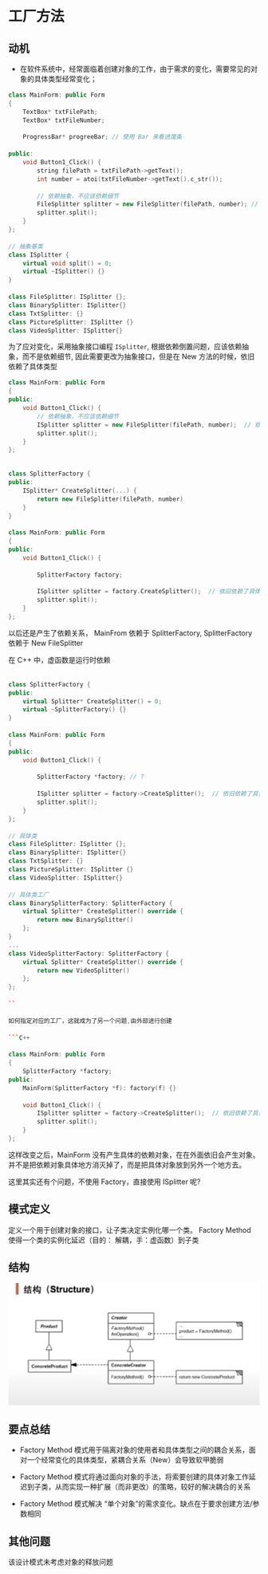 # 工厂方法

## 动机

+ 在软件系统中，经常面临着创建对象的工作，由于需求的变化，需要常见的对象的具体类型经常变化；

```c++
class MainForm: public Form 
{
    TextBox* txtFilePath;
    TextBox* txtFileNumber;

    ProgressBar* progreeBar; // 使用 Bar 来看进度条

public:
    void Button1_Click() {
        string filePath = txtFilePath->getText();
        int number = atoi(txtFileNumber->getText().c_str());

        // 依赖抽象，不应该依赖细节
        FileSplitter splitter = new FileSplitter(filePath, number); // 传输到 FileSplitter 里面
        splitter.split();
    }
};

// 抽象基类
class ISplitter {
    virtual void split() = 0;
    virtual ~ISplitter() {}
}

class FileSplitter: ISplitter {};
class BinarySplitter: ISplitter{}
class TxtSplitter: {}
class PictureSplitter: ISplitter {}
class VideoSplitter: ISplitter{}

```

为了应对变化，采用抽象接口编程 `ISplitter`, 根据依赖倒置问题，应该依赖抽象，而不是依赖细节, 因此需要更改为抽象接口，但是在 New 方法的时候，依旧依赖了具体类型

```c++
class MainForm: public Form 
{
public:
    void Button1_Click() {
        // 依赖抽象，不应该依赖细节
        ISplitter splitter = new FileSplitter(filePath, number);  // 依旧依赖了具体类
        splitter.split();
    }
};

```

```c++

class SplitterFactory {
public: 
    ISplitter* CreateSplitter(...) { 
        return new FileSplitter(filePath, number) 
    }
}

class MainForm: public Form 
{
public:
    void Button1_Click() {

        SplitterFactory factory;

        ISplitter splitter = factory.CreateSplitter();  // 依旧依赖了具体类
        splitter.split();
    }
};

```
以后还是产生了依赖关系， MainFrom 依赖于 SplitterFactory,  SplitterFactory 依赖于 New FileSplitter

在 C++ 中，虚函数是运行时依赖

```C++

class SplitterFactory {
public: 
    virtual Splitter* CreateSplitter() = 0;
    virtual ~SplitterFactory() {} 
}

class MainForm: public Form 
{
public:
    void Button1_Click() {

        SplitterFactory *factory; // ? 

        ISplitter splitter = factory->CreateSplitter();  // 依旧依赖了具体类
        splitter.split();
    }
};

// 具体类
class FileSplitter: ISplitter {};
class BinarySplitter: ISplitter{}
class TxtSplitter: {}
class PictureSplitter: ISplitter {}
class VideoSplitter: ISplitter{}

// 具体类工厂
class BinarySplitterFactory: SplitterFactory { 
    virtual Splitter* CreateSplitter() override {
        return new BinarySplitter()
    };
}
...
class VideoSplitterFactory: SplitterFactory { 
    virtual Splitter* CreateSplitter() override {
        return new VideoSplitter()
    };
};

``

如何指定对应的工厂，这就成为了另一个问题,由外部进行创建

```C++

class MainForm: public Form 
{
    SplitterFactory *factory;
public:
    MainForm(SplitterFactory *f): factory(f) {}

    void Button1_Click() {
        ISplitter splitter = factory->CreateSplitter();  // 依旧依赖了具体类
        splitter.split();
    }
};

```
这样改变之后，MainForm 没有产生具体的依赖对象，在在外面依旧会产生对象。并不是把依赖对象具体地方消灭掉了，而是把具体对象放到另外一个地方去。

这里其实还有个问题，不使用 Factory，直接使用 ISplitter 呢? 


## 模式定义

定义一个用于创建对象的接口，让子类决定实例化哪一个类。 Factory Method 使得一个类的实例化延迟（目的： 解耦，手：虚函数）到子类


## 结构

![](./factory%20megthod%20Structure.png)


## 要点总结

+ Factory  Method 模式用于隔离对象的使用者和具体类型之间的耦合关系，面对一个经常变化的具体类型，紧耦合关系（New）会导致软甲脆弱

+ Factory Method 模式将通过面向对象的手法，将索要创建的具体对象工作延迟到子类，从而实现一种扩展（而非更改）的策略，较好的解决耦合的关系

+ Factory Method 模式解决 “单个对象”的需求变化。缺点在于要求创建方法/参数相同


## 其他问题

该设计模式未考虑对象的释放问题





